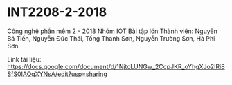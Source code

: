 ﻿# INT2208-2-2018
Công nghệ phần mềm 2 - 2018
Nhóm IOT
Bài tập lớn
Thành viên: Nguyễn Bá Tiến, Nguyễn Đức Thái, Tống Thanh Sơn, Nguyễn Trường Sơn, Hà Phi Sơn

Link tài liệu: https://docs.google.com/document/d/1NjtcLUNGw_2CcpJKR_oYhgXJo2IRi8SfS0IAQqXYNsA/edit?usp=sharing